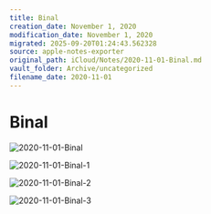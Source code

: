 ```yaml
---
title: Binal
creation_date: November 1, 2020
modification_date: November 1, 2020
migrated: 2025-09-20T01:24:43.562328
source: apple-notes-exporter
original_path: iCloud/Notes/2020-11-01-Binal.md
vault_folder: Archive/uncategorized
filename_date: 2020-11-01
---
```



# Binal
![2020-11-01-Binal](images/2020-11-01-Binal.jpeg)

![2020-11-01-Binal-1](images/2020-11-01-Binal-1.jpeg)

![2020-11-01-Binal-2](images/2020-11-01-Binal-2.jpeg)

![2020-11-01-Binal-3](images/2020-11-01-Binal-3.jpeg)

